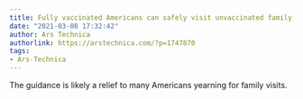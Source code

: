 ```yaml
---
title: Fully vaccinated Americans can safely visit unvaccinated family, CDC says
date: "2021-03-08 17:32:42"
author: Ars Technica
authorlink: https://arstechnica.com/?p=1747870
tags:
- Ars-Technica
---
```

The guidance is likely a relief to many Americans yearning for family visits. 